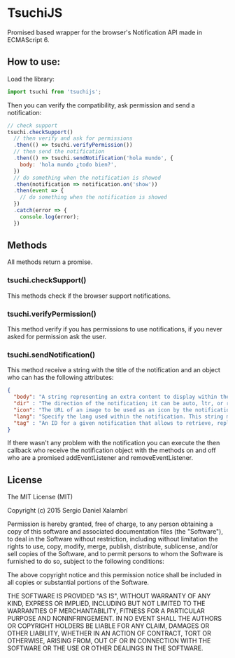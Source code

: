 # TsuchiJS
Promised based wrapper for the browser's Notification API made in ECMAScript 6.

## How to use:
Load the library:

```javascript
import tsuchi from 'tsuchijs';
```

Then you can verify the compatibility, ask permission and send a notification:

```javascript
// check support
tsuchi.checkSupport()
  // then verify and ask for permissions
  .then(() => tsuchi.verifyPermission())
  // then send the notification
  .then(() => tsuchi.sendNotification('hola mundo', {
    body: 'hola mundo ¿todo bien?',
  })
  // do something when the notification is showed
  .then(notification => notification.on('show'))
  .then(event => {
    // do something when the notification is showed
  })
  .catch(error => {
    console.log(error);
  })
```

## Methods
All methods return a promise.

### tsuchi.checkSupport()
This methods check if the browser support notifications.

### tsuchi.verifyPermission()
This method verify if you has permissions to use notifications, if you never asked for permission ask the user.

### tsuchi.sendNotification()
This method receive a string with the title of the notification and an object who can has the following attributes:
```json
{
  "body": "A string representing an extra content to display within the notification",
  "dir" : "The direction of the notification; it can be auto, ltr, or rtl",
  "icon": "The URL of an image to be used as an icon by the notification",
  "lang": "Specify the lang used within the notification. This string must be a valid BCP 47 language tag.",
  "tag" : "An ID for a given notification that allows to retrieve, replace or remove it if necessary"
}
```
If there wasn't any problem with the notification you can execute the then callback who receive the notification object with the methods on and off who are a promised addEventListener and removeEventListener.

## License
The MIT License (MIT)

Copyright (c) 2015 Sergio Daniel Xalambrí

Permission is hereby granted, free of charge, to any person obtaining a copy of this software and associated documentation files (the "Software"), to deal in the Software without restriction, including without limitation the rights to use, copy, modify, merge, publish, distribute, sublicense, and/or sell copies of the Software, and to permit persons to whom the Software is furnished to do so, subject to the following conditions:

The above copyright notice and this permission notice shall be included in all copies or substantial portions of the Software.

THE SOFTWARE IS PROVIDED "AS IS", WITHOUT WARRANTY OF ANY KIND, EXPRESS OR IMPLIED, INCLUDING BUT NOT LIMITED TO THE WARRANTIES OF MERCHANTABILITY, FITNESS FOR A PARTICULAR PURPOSE AND NONINFRINGEMENT. IN NO EVENT SHALL THE AUTHORS OR COPYRIGHT HOLDERS BE LIABLE FOR ANY CLAIM, DAMAGES OR OTHER LIABILITY, WHETHER IN AN ACTION OF CONTRACT, TORT OR OTHERWISE, ARISING FROM, OUT OF OR IN CONNECTION WITH THE SOFTWARE OR THE USE OR OTHER DEALINGS IN THE SOFTWARE.
